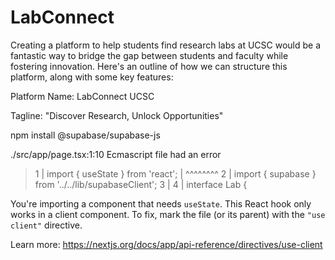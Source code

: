 # LabConnect
Creating a platform to help students find research labs at UCSC would be a fantastic way to bridge the gap between students and faculty while fostering innovation. Here's an outline of how we can structure this platform, along with some key features: 

Platform Name: LabConnect UCSC 

Tagline: "Discover Research, Unlock Opportunities"

npm install @supabase/supabase-js

./src/app/page.tsx:1:10
Ecmascript file had an error
> 1 | import { useState } from 'react';
    |          ^^^^^^^^
  2 | import { supabase } from '../../lib/supabaseClient';
  3 |
  4 | interface Lab {

You're importing a component that needs `useState`. This React hook only works in a client component. To fix, mark the file (or its parent) with the `"use client"` directive.

 Learn more: https://nextjs.org/docs/app/api-reference/directives/use-client